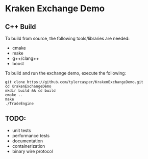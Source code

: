 Kraken Exchange Demo
====================

C++ Build
---------

To build from source, the following tools/libraries are needed:

  * cmake
  * make
  * g++/clang++
  * boost

To build and run the exchange demo, execute the following:

    git clone https://github.com/tylercasper/KrakenExchangeDemo.git
    cd KrakenExchangeDemo
    mkdir build && cd build
    cmake ..
    make
    ./TradeEngine

TODO:
----
  * unit tests
  * performance tests
  * documentation
  * containerization
  * binary wire protocol
